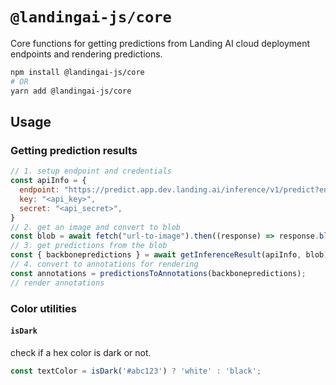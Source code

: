 # `@landingai-js/core`

Core functions for getting predictions from Landing AI cloud deployment endpoints and rendering predictions.

```bash
npm install @landingai-js/core
# OR
yarn add @landingai-js/core
```

## Usage

### Getting prediction results

```javascript
// 1. setup endpoint and credentials
const apiInfo = {
  endpoint: "https://predict.app.dev.landing.ai/inference/v1/predict?endpoint_id=<endpoint_id>",
  key: "<api_key>",
  secret: "<api_secret>",
}
// 2. get an image and convert to blob
const blob = await fetch("url-to-image").then((response) => response.blob());
// 3. get predictions from the blob
const { backbonepredictions } = await getInferenceResult(apiInfo, blob);
// 4. convert to annotations for rendering
const annotations = predictionsToAnnotations(backbonepredictions);
// render annotations
```

### Color utilities

#### `isDark`

check if a hex color is dark or not.

```javascript
const textColor = isDark('#abc123') ? 'white' : 'black';
```
